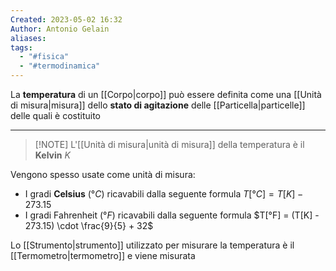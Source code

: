 ```yaml
---
Created: 2023-05-02 16:32
Author: Antonio Gelain
aliases: 
tags:
  - "#fisica"
  - "#termodinamica"
---
```


La **temperatura** di un [[Corpo|corpo]] può essere definita come una [[Unità di misura|misura]] dello **stato di agitazione** delle [[Particella|particelle]] delle quali è costituito

---

> [!NOTE] L'[[Unità di misura|unità di misura]] della temperatura è il **Kelvin** $K$

Vengono spesso usate come unità di misura:
- I gradi **Celsius** ($°C$) ricavabili dalla seguente formula $T[°C] = T [K] - 273.15$
- I gradi Fahrenheit ($°F$) ricavabili dalla seguente formula $T[°F] = (T[K] - 273.15) \cdot \frac{9}{5} + 32$

Lo [[Strumento|strumento]] utilizzato per misurare la temperatura è il [[Termometro|termometro]] e viene misurata
